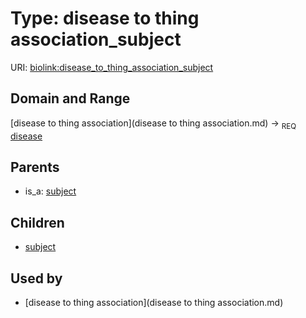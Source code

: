
# Type: disease to thing association_subject




URI: [biolink:disease_to_thing_association_subject](https://w3id.org/biolink/vocab/disease_to_thing_association_subject)


## Domain and Range

[disease to thing association](disease to thing association.md) ->  <sub>REQ</sub> [disease](disease.md)

## Parents

 *  is_a: [subject](subject.md)

## Children

 *  [subject](disease_to_exposure_association_subject.md)

## Used by

 * [disease to thing association](disease to thing association.md)
